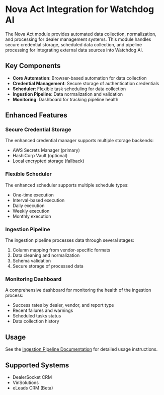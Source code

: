 # Nova Act Integration for Watchdog AI

The Nova Act module provides automated data collection, normalization, and processing for dealer management systems. This module handles secure credential storage, scheduled data collection, and pipeline processing for integrating external data sources into Watchdog AI.

## Key Components

- **Core Automation**: Browser-based automation for data collection
- **Credential Management**: Secure storage of authentication credentials
- **Scheduler**: Flexible task scheduling for data collection
- **Ingestion Pipeline**: Data normalization and validation
- **Monitoring**: Dashboard for tracking pipeline health

## Enhanced Features

### Secure Credential Storage

The enhanced credential manager supports multiple storage backends:

- AWS Secrets Manager (primary)
- HashiCorp Vault (optional)
- Local encrypted storage (fallback)

### Flexible Scheduler

The enhanced scheduler supports multiple schedule types:

- One-time execution
- Interval-based execution
- Daily execution
- Weekly execution
- Monthly execution

### Ingestion Pipeline

The ingestion pipeline processes data through several stages:

1. Column mapping from vendor-specific formats
2. Data cleaning and normalization
3. Schema validation
4. Secure storage of processed data

### Monitoring Dashboard

A comprehensive dashboard for monitoring the health of the ingestion process:

- Success rates by dealer, vendor, and report type
- Recent failures and warnings
- Scheduled tasks status
- Data collection history

## Usage

See the [Ingestion Pipeline Documentation](/docs/ingestion_pipeline.md) for detailed usage instructions.

## Supported Systems

- DealerSocket CRM
- VinSolutions
- eLeads CRM (Beta)